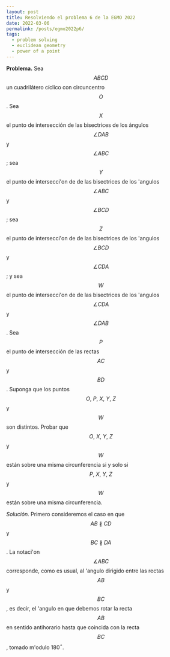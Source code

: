 ```yaml
---
layout: post
title: Resolviendo el problema 6 de la EGMO 2022
date: 2022-03-06
permalink: /posts/egmo2022p6/
tags:
  - problem solving
  - euclidean geometry
  - power of a point
---
```


**Problema.** Sea $$ABCD$$ un cuadrilátero cíclico con circuncentro $$O$$. Sea $$X$$ el punto de intersección de las bisectrices de los ángulos 
$$\angle DAB$$ y $$\angle ABC$$; sea $$Y$$ el punto de intersecci\'on de de las bisectrices de los \'angulos $$\angle ABC$$ y $$\angle BCD$$; sea
$$Z$$ el punto de intersecci\'on de de las bisectrices de los \'angulos $$\angle BCD$$ y $$\angle CDA$$; y sea $$W$$ el punto de intersecci\'on de
de las bisectrices de los \'angulos $$\angle CDA$$ y $$\angle DAB$$. Sea $$P$$ el punto de intersección de las rectas $$AC$$ y $$BD$$. Suponga que los
puntos $$O,\ P,\ X,\ Y,\ Z$$ y $$W$$ son distintos. Probar que $$O,\ X,\ Y,\ Z$$ y $$W$$ están sobre una misma circunferencia si y solo si
$$P,\ X,\ Y,\ Z$$ y $$W$$ están sobre una misma circunferencia.

*Solución.* Primero consideremos el caso en que $$AB\nparallel CD$$ y $$BC\nparallel DA$$. La notaci\'on $$\measuredangle ABC$$ corresponde, como es usual, al \'angulo dirigido entre las rectas $$AB$$ y $$BC$$, es decir, el \'angulo en que debemos rotar la recta $$AB$$ en sentido antihorario hasta que coincida con la recta $$BC$$, tomado m\'odulo 180$^{\circ}$. 
